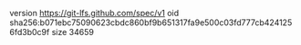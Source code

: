 version https://git-lfs.github.com/spec/v1
oid sha256:b071ebc75090623cbdc860bf9b651317fa9e500c03fd777cb4241256fd3b0c9f
size 34659
